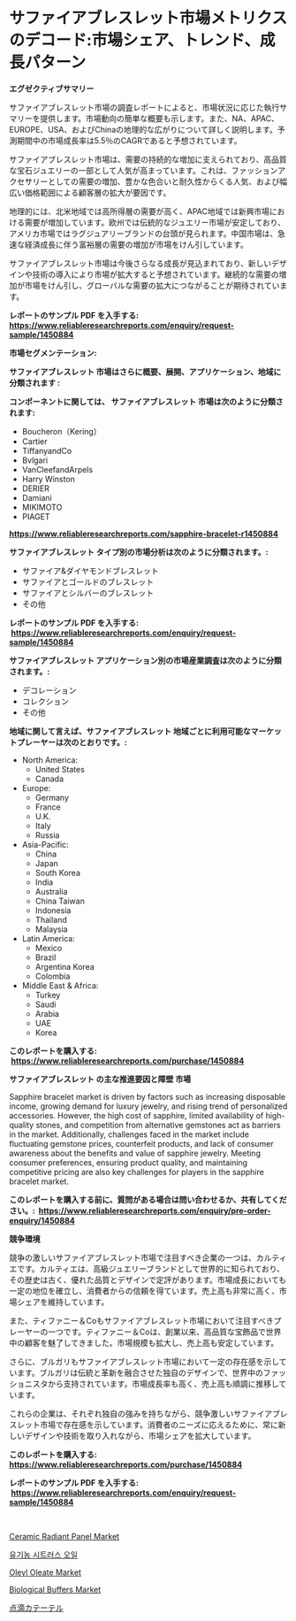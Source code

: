 <p><h1>サファイアブレスレット市場メトリクスのデコード:市場シェア、トレンド、成長パターン</h1></p><p><strong>エグゼクティブサマリー</strong></p>
<p><p>サファイアブレスレット市場の調査レポートによると、市場状況に応じた執行サマリーを提供します。市場動向の簡単な概要も示します。また、NA、APAC、EUROPE、USA、およびChinaの地理的な広がりについて詳しく説明します。予測期間中の市場成長率は5.5％のCAGRであると予想されています。</p><p>サファイアブレスレット市場は、需要の持続的な増加に支えられており、高品質な宝石ジュエリーの一部として人気が高まっています。これは、ファッションアクセサリーとしての需要の増加、豊かな色合いと耐久性からくる人気、および幅広い価格範囲による顧客層の拡大が要因です。</p><p>地理的には、北米地域では高所得層の需要が高く、APAC地域では新興市場における需要が増加しています。欧州では伝統的なジュエリー市場が安定しており、アメリカ市場ではラグジュアリーブランドの台頭が見られます。中国市場は、急速な経済成長に伴う富裕層の需要の増加が市場をけん引しています。</p><p>サファイアブレスレット市場は今後さらなる成長が見込まれており、新しいデザインや技術の導入により市場が拡大すると予想されています。継続的な需要の増加が市場をけん引し、グローバルな需要の拡大につながることが期待されています。</p></p>
<p><strong>レポートのサンプル PDF を入手する: <a href="https://www.reliableresearchreports.com/enquiry/request-sample/1450884">https://www.reliableresearchreports.com/enquiry/request-sample/1450884</a></strong></p>
<p><strong>市場セグメンテーション:</strong></p>
<p><strong> サファイアブレスレット 市場はさらに概要、展開、アプリケーション、地域に分類されます :</strong></p>
<p><strong>コンポーネントに関しては、 サファイアブレスレット 市場は次のように分類されます: &nbsp;</strong></p>
<p><ul><li>Boucheron（Kering）</li><li>Cartier</li><li>TiffanyandCo</li><li>Bvlgari</li><li>VanCleefandArpels</li><li>Harry Winston</li><li>DERIER</li><li>Damiani</li><li>MIKIMOTO</li><li>PIAGET</li></ul></p>
<p><strong><a href="https://www.reliableresearchreports.com/sapphire-bracelet-r1450884">https://www.reliableresearchreports.com/sapphire-bracelet-r1450884</a></strong></p>
<p><strong> サファイアブレスレット タイプ別の市場分析は次のように分類されます。:</strong></p>
<p><ul><li>サファイア&ダイヤモンドブレスレット</li><li>サファイアとゴールドのブレスレット</li><li>サファイアとシルバーのブレスレット</li><li>その他</li></ul></p>
<p><strong>レポートのサンプル PDF を入手する: &nbsp;<a href="https://www.reliableresearchreports.com/enquiry/request-sample/1450884">https://www.reliableresearchreports.com/enquiry/request-sample/1450884</a></strong></p>
<p><strong> サファイアブレスレット アプリケーション別の市場産業調査は次のように分類されます。:</strong></p>
<p><ul><li>デコレーション</li><li>コレクション</li><li>その他</li></ul></p>
<p><strong>地域に関して言えば、サファイアブレスレット 地域ごとに利用可能なマーケットプレーヤーは次のとおりです。:</strong></p>
<p><ul>
    <li>
        North America:
        <ul>
            <li>United States</li>
            <li>Canada</li>
        </ul>
    </li>
    <li>
        Europe:
        <ul>
            <li>Germany</li>
            <li>France</li>
            <li>U.K.</li>
            <li>Italy</li>
            <li>Russia</li>
        </ul>
    </li>
    <li>
        Asia-Pacific:
        <ul>
            <li>China</li>
            <li>Japan</li>
            <li>South Korea</li>
            <li>India</li>
            <li>Australia</li>
            <li>China Taiwan</li>
            <li>Indonesia</li>
            <li>Thailand</li>
            <li>Malaysia</li>
        </ul>
    </li>
    <li>
        Latin America:
        <ul>
            <li>Mexico</li>
            <li>Brazil</li>
            <li>Argentina Korea</li>
            <li>Colombia</li>
        </ul>
    </li>
    <li>
        Middle East & Africa:
        <ul>
            <li>Turkey</li>
            <li>Saudi</li>
            <li>Arabia</li>
            <li>UAE</li>
            <li>Korea</li>
        </ul>
    </li>
    </ul></p>
<p><strong>このレポートを購入する: &nbsp;<a href="https://www.reliableresearchreports.com/purchase/1450884">https://www.reliableresearchreports.com/purchase/1450884</a></strong></p>
<p><strong>サファイアブレスレット の主な推進要因と障壁 市場</strong></p>
<p><p>Sapphire bracelet market is driven by factors such as increasing disposable income, growing demand for luxury jewelry, and rising trend of personalized accessories. However, the high cost of sapphire, limited availability of high-quality stones, and competition from alternative gemstones act as barriers in the market. Additionally, challenges faced in the market include fluctuating gemstone prices, counterfeit products, and lack of consumer awareness about the benefits and value of sapphire jewelry. Meeting consumer preferences, ensuring product quality, and maintaining competitive pricing are also key challenges for players in the sapphire bracelet market.</p></p>
<p><strong>このレポートを購入する前に、質問がある場合は問い合わせるか、共有してください。:&nbsp; <a href="https://www.reliableresearchreports.com/enquiry/pre-order-enquiry/1450884">https://www.reliableresearchreports.com/enquiry/pre-order-enquiry/1450884</a></strong></p>
<p><strong>競争環境</strong></p>
<p><p>競争の激しいサファイアブレスレット市場で注目すべき企業の一つは、カルティエです。カルティエは、高級ジュエリーブランドとして世界的に知られており、その歴史は古く、優れた品質とデザインで定評があります。市場成長においても一定の地位を確立し、消費者からの信頼を得ています。売上高も非常に高く、市場シェアを維持しています。</p><p>また、ティファニー＆Coもサファイアブレスレット市場において注目すべきプレーヤーの一つです。ティファニー＆Coは、創業以来、高品質な宝飾品で世界中の顧客を魅了してきました。市場規模も拡大し、売上高も安定しています。</p><p>さらに、ブルガリもサファイアブレスレット市場において一定の存在感を示しています。ブルガリは伝統と革新を融合させた独自のデザインで、世界中のファッショニスタから支持されています。市場成長率も高く、売上高も順調に推移しています。</p><p>これらの企業は、それぞれ独自の強みを持ちながら、競争激しいサファイアブレスレット市場で存在感を示しています。消費者のニーズに応えるために、常に新しいデザインや技術を取り入れながら、市場シェアを拡大しています。</p></p>
<p><strong>このレポートを購入する: &nbsp; <a href="https://www.reliableresearchreports.com/purchase/1450884">https://www.reliableresearchreports.com/purchase/1450884</a></strong></p>
<p><strong>レポートのサンプル PDF を入手する: &nbsp;<a href="https://www.reliableresearchreports.com/enquiry/request-sample/1450884">https://www.reliableresearchreports.com/enquiry/request-sample/1450884</a></strong><strong></strong></p>
<p>&nbsp;</p>
<p><p><a href="https://github.com/angelajermaine/Market-Research-Report-List-2/blob/main/ceramic-radiant-panel-market.md">Ceramic Radiant Panel Market</a></p><p><a href="https://medium.com/@treyhettinger2023/%EC%9C%A0%EA%B8%B0%EB%86%8D-%EC%8B%9C%ED%8A%B8%EB%9F%AC-%EC%98%A4%EC%9D%BC-%EC%8B%9C%EC%9E%A5%EC%9D%80-%EC%8B%9C%EC%9E%A5-%EC%A0%90%EC%9C%A0%EC%9C%A8-%EC%8B%9C%EC%9E%A5-%EB%8F%99%ED%96%A5-%EB%B0%8F-%EC%8B%9C%EC%9E%A5-%EC%84%B1%EC%9E%A5%EC%97%90-%EA%B4%80%ED%95%9C-%EC%A0%95%EB%B3%B4%EB%A5%BC-%EC%A0%9C%EA%B3%B5%ED%95%A9%EB%8B%88%EB%8B%A4-ab99d4e5f514">유기농 시트러스 오일</a></p><p><a href="https://issuu.com/reportprime-2/docs/oleyl-oleate-market-size-2030.pptx">Oleyl Oleate Market</a></p><p><a href="https://skillful-vermicelli-b89.notion.site/Biological-Buffers-Market-Size-Global-Industry-Overview-Market-Segmentation-and-Forecast-2024-to--b3ed36ac928a44329044e93bb687bb0f">Biological Buffers Market</a></p><p><a href="https://medium.com/@emmittkutch2023/iv%E3%82%AB%E3%83%86%E3%83%BC%E3%83%86%E3%83%AB%E5%B8%82%E5%A0%B4-%E7%AB%B6%E4%BA%89%E5%88%86%E6%9E%90-%E5%B8%82%E5%A0%B4%E5%8B%95%E5%90%91-2031%E5%B9%B4%E3%81%BE%E3%81%A7%E3%81%AE%E4%BA%88%E6%B8%AC-ca349002b9b7">点滴カテーテル</a></p></p>